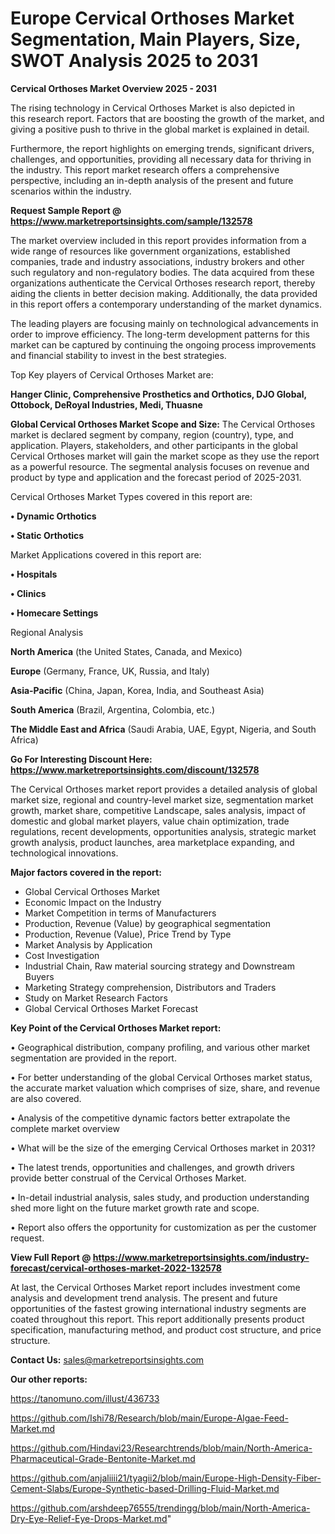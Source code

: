 # Europe Cervical Orthoses Market Segmentation, Main Players, Size, SWOT Analysis 2025 to 2031

<Strong> Cervical Orthoses Market Overview 2025 - 2031</strong>

The rising technology in Cervical Orthoses Market is also depicted in this research report. Factors that are boosting the growth of the market, and giving a positive push to thrive in the global market is explained in detail.

Furthermore, the report highlights on emerging trends, significant drivers, challenges, and opportunities, providing all necessary data for thriving in the industry. This report market research offers a comprehensive perspective, including an in-depth analysis of the present and future scenarios within the industry.

<strong>Request Sample Report @ <a href=https://www.marketreportsinsights.com/sample/132578>https://www.marketreportsinsights.com/sample/132578</a></strong>

The market overview included in this report provides information from a wide range of resources like government organizations, established companies, trade and industry associations, industry brokers and other such regulatory and non-regulatory bodies. The data acquired from these organizations authenticate the Cervical Orthoses research report, thereby aiding the clients in better decision making. Additionally, the data provided in this report offers a contemporary understanding of the market dynamics.

The leading players are focusing mainly on technological advancements in order to improve efficiency. The long-term development patterns for this market can be captured by continuing the ongoing process improvements and financial stability to invest in the best strategies.

Top Key players of Cervical Orthoses Market are:

<strong>Hanger Clinic, Comprehensive Prosthetics and Orthotics, DJO Global, Ottobock, DeRoyal Industries, Medi, Thuasne</strong>

<strong><b>Global Cervical Orthoses Market Scope and Size:</b></strong>
The Cervical Orthoses market is declared segment by company, region (country), type, and application. Players, stakeholders, and other participants in the global Cervical Orthoses market will gain the market scope as they use the report as a powerful resource. The segmental analysis focuses on revenue and product by type and application and the forecast period of 2025-2031.

Cervical Orthoses Market Types covered in this report are:

<strong>• Dynamic Orthotics

• Static Orthotics</strong>

Market Applications covered in this report are:

<strong>• Hospitals

• Clinics

• Homecare Settings</strong> 

Regional Analysis

<strong>North America</strong> (the United States, Canada, and Mexico)

<strong>Europe</strong> (Germany, France, UK, Russia, and Italy)

<strong>Asia-Pacific</strong> (China, Japan, Korea, India, and Southeast Asia)

<strong>South America</strong> (Brazil, Argentina, Colombia, etc.)

<strong>The Middle East and Africa</strong> (Saudi Arabia, UAE, Egypt, Nigeria, and South Africa)

<strong>Go For Interesting Discount Here: <a href=https://www.marketreportsinsights.com/discount/132578>https://www.marketreportsinsights.com/discount/132578</a></strong>

The Cervical Orthoses market report provides a detailed analysis of global market size, regional and country-level market size, segmentation market growth, market share, competitive Landscape, sales analysis, impact of domestic and global market players, value chain optimization, trade regulations, recent developments, opportunities analysis, strategic market growth analysis, product launches, area marketplace expanding, and technological innovations.

<strong><b>Major factors covered in the report:</b></strong>
<ul>
  <li>Global Cervical Orthoses Market </li>
  <li>Economic Impact on the Industry</li>
  <li>Market Competition in terms of Manufacturers</li>
  <li>Production, Revenue (Value) by geographical segmentation</li>
  <li>Production, Revenue (Value), Price Trend by Type</li>
  <li>Market Analysis by Application</li>
  <li>Cost Investigation</li>
  <li>Industrial Chain, Raw material sourcing strategy and Downstream Buyers</li>
  <li>Marketing Strategy comprehension, Distributors and Traders</li>
  <li>Study on Market Research Factors</li>
  <li>Global Cervical Orthoses Market Forecast</li>
</ul>

<strong><b>Key Point of the Cervical Orthoses Market report:</b></strong>

• Geographical distribution, company profiling, and various other market segmentation are provided in the report.

• For better understanding of the global Cervical Orthoses market status, the accurate market valuation which comprises of size, share, and revenue are also covered.

• Analysis of the competitive dynamic factors better extrapolate the complete market overview

• What will be the size of the emerging Cervical Orthoses market in 2031?

• The latest trends, opportunities and challenges, and growth drivers provide better construal of the Cervical Orthoses Market.

• In-detail industrial analysis, sales study, and production understanding shed more light on the future market growth rate and scope.

• Report also offers the opportunity for customization as per the customer request.

<strong><b>View Full Report @ <a href=https://www.marketreportsinsights.com/industry-forecast/cervical-orthoses-market-2022-132578>https://www.marketreportsinsights.com/industry-forecast/cervical-orthoses-market-2022-132578</a></b></strong>


At last, the Cervical Orthoses Market report includes investment come analysis and development trend analysis. The present and future opportunities of the fastest growing international industry segments are coated throughout this report. This report additionally presents product specification, manufacturing method, and product cost structure, and price structure.

<strong>Contact Us:</strong>
sales@marketreportsinsights.com

<strong>Our other reports:</strong>

<a href=https://tanomuno.com/illust/436733>https://tanomuno.com/illust/436733</a>

<a href=https://github.com/Ishi78/Research/blob/main/Europe-Algae-Feed-Market.md>https://github.com/Ishi78/Research/blob/main/Europe-Algae-Feed-Market.md</a>

<a href=https://github.com/Hindavi23/Researchtrends/blob/main/North-America-Pharmaceutical-Grade-Bentonite-Market.md>https://github.com/Hindavi23/Researchtrends/blob/main/North-America-Pharmaceutical-Grade-Bentonite-Market.md</a>

<a href=https://github.com/anjaliiii21/tyagii2/blob/main/Europe-High-Density-Fiber-Cement-Slabs/Europe-Synthetic-based-Drilling-Fluid-Market.md>https://github.com/anjaliiii21/tyagii2/blob/main/Europe-High-Density-Fiber-Cement-Slabs/Europe-Synthetic-based-Drilling-Fluid-Market.md</a>

<a href=https://github.com/arshdeep76555/trendingg/blob/main/North-America-Dry-Eye-Relief-Eye-Drops-Market.md>https://github.com/arshdeep76555/trendingg/blob/main/North-America-Dry-Eye-Relief-Eye-Drops-Market.md</a>"
